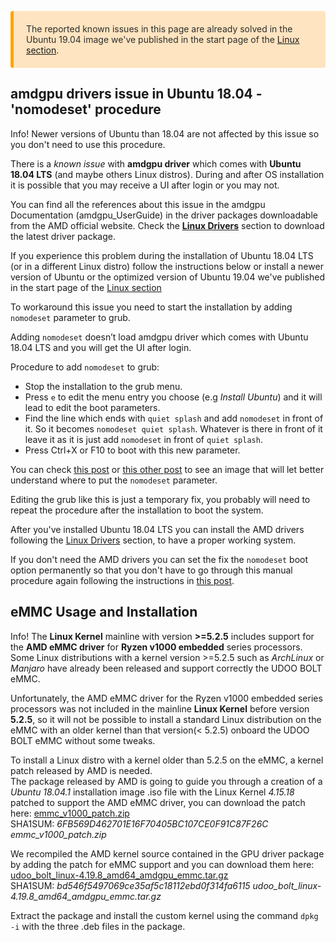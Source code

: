 <p style="background-color: rgba(255, 170, 50, 0.3);padding: 20px;border-left: 5px solid orange; border-radius: 4px; color:rgb(45, 45, 45);">
The reported known issues in this page are already solved in the Ubuntu 19.04 image we've published in the start page of the <a href="./index.html">Linux section</a>.
</p>

## amdgpu drivers issue in Ubuntu 18.04 - 'nomodeset' procedure

<span class="label label-info">Info!</span> Newer versions of Ubuntu than 18.04 are not affected by this issue so you don't need to use this procedure.

There is a *known issue* with **amdgpu driver** which comes with **Ubuntu 18.04 LTS** (and maybe others Linux distros). During and after OS installation it is possible that you may receive a UI after login or you may not.

You can find all the references about this issue in the amdgpu Documentation (amdgpu_UserGuide) in the driver packages downloadable from the AMD official website.
Check the [**Linux Drivers**](!Operating_Systems/Linux/Drivers) section to download the latest driver package.

If you experience this problem during the installation of Ubuntu 18.04 LTS (or in a different Linux distro) follow the instructions below or install a newer version of Ubuntu or the optimized version of Ubuntu 19.04 we've published in the start page of the [Linux section](!/Operating_Systems/Linux/index)

To workaround this issue you need to start the installation by adding `nomodeset` parameter to grub.

Adding `nomodeset` doesn’t load amdgpu driver which comes with Ubuntu 18.04 LTS and you will get the UI after login.

Procedure to add `nomodeset` to grub:
* Stop the installation to the grub menu.
* Press `e` to edit the menu entry you choose (e.g *Install Ubuntu*) and it will lead to edit the boot parameters.
* Find the line which ends with `quiet splash` and add `nomodeset` in front of it. So it becomes `nomodeset quiet splash`. Whatever is there in front of it leave it as it is just add `nomodeset` in front of `quiet splash`.
* Press Ctrl+X or F10 to boot with this new parameter.

You can check [this post](https://askubuntu.com/questions/38780/how-do-i-set-nomodeset-after-ive-already-installed-ubuntu/38782#38782) or [this other post](https://askubuntu.com/questions/1029624/ubuntu-18-04-live-boot-leads-to-blank-screen) to see an image that will let better understand where to put the `nomodeset` parameter.

Editing the grub like this is just a temporary fix, you probably will need to repeat the procedure after the installation to boot the system.  

After you've installed Ubuntu 18.04 LTS you can install the AMD drivers following the [Linux Drivers](!Operating_Systems/Linux/Drivers) section, to have a proper working system.

If you don't need the AMD drivers you can set the fix the `nomodeset` boot option permanently so that you don't have to go through this manual procedure again following the instructions in [this post](https://askubuntu.com/a/38782/88802).

## eMMC Usage and Installation

<span class="label label-info">Info!</span> The **Linux Kernel** mainline with version **>=5.2.5** includes support for the **AMD eMMC driver** for **Ryzen v1000 embedded** series processors. Some Linux distributions with a kernel version >=5.2.5 such as *ArchLinux* or *Manjaro* have already been released and support correctly the UDOO BOLT eMMC.

Unfortunately, the AMD eMMC driver for the Ryzen v1000 embedded series processors was not included in the mainline **Linux Kernel** before version **5.2.5**, so it will not be possible to install a standard Linux distribution on the eMMC with an older kernel than that version(< 5.2.5) onboard the UDOO BOLT eMMC without some tweaks.

To install a Linux distro with a kernel older than 5.2.5 on the eMMC, a kernel patch released by AMD is needed.  
The package released by AMD is going to guide you through a creation of a *Ubuntu 18.04.1* installation image .iso file with the Linux Kernel *4.15.18* patched to support the AMD eMMC driver, you can download the patch here:
[emmc_v1000_patch.zip](https://udoo.org/download/files/UDOO_BOLT/tools/emmc_v1000_patch.zip)  
SHA1SUM: *6FB569D462701E16F70405BC107CE0F91C87F26C  emmc_v1000_patch.zip*

We recompiled the AMD kernel source contained in the GPU driver package by adding the patch for eMMC support and you can download them here:  
[udoo_bolt_linux-4.19.8_amd64_amdgpu_emmc.tar.gz](https://udoo.org/download/files/UDOO_BOLT/tools/udoo_bolt_linux-4.19.8_amd64_amdgpu_emmc.tar.gz)  
SHA1SUM: *bd546f5497069ce35af5c18112ebd0f314fa6115 udoo_bolt_linux-4.19.8_amd64_amdgpu_emmc.tar.gz*

Extract the package and install the custom kernel using the command `dpkg -i` with the three .deb files in the package.
